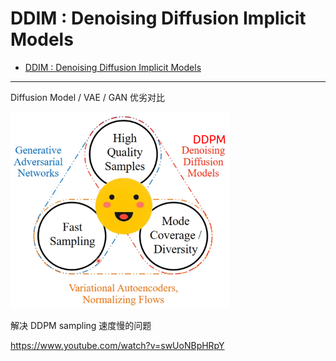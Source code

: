 # DDIM : Denoising Diffusion Implicit Models

- [DDIM : Denoising Diffusion Implicit Models](#ddim--denoising-diffusion-implicit-models)


---

Diffusion Model / VAE / GAN 优劣对比

<img src="Pics/ddim001.png" width=350>


解决 DDPM sampling 速度慢的问题

https://www.youtube.com/watch?v=swUoNBpHRpY








